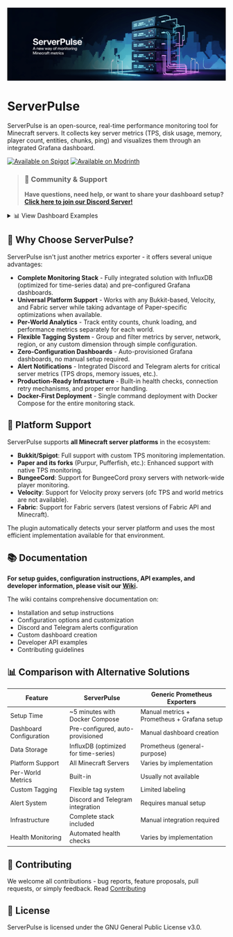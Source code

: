 ![ServerPulse Poster](img/poster.png)

# ServerPulse

ServerPulse is an open-source, real-time performance monitoring tool for Minecraft servers. It collects key server metrics (TPS, disk usage, memory, player count, entities, chunks, ping) and visualizes them through an integrated Grafana dashboard.

[![Available on Spigot](https://img.shields.io/badge/Available%20on-Spigot-yellow.svg)](https://www.spigotmc.org/resources/serverpulse-1-8-1-21-x-real-time-minecraft-performance-monitoring.123707/)
[![Available on Modrinth](https://img.shields.io/badge/Available%20on-Modrinth-green.svg)](https://modrinth.com/plugin/serverpulse)

> ### 💬 Community & Support
>
> **Have questions, need help, or want to share your dashboard setup? [Click here to join our Discord Server\!](https://discord.gg/jZUqcemc4G)**

<details>
<summary>📊 View Dashboard Examples</summary>

![ServerPulse Grafana Dashboard Example1](img/dashboard.png)
*Example dashboard view 1: General Server Overview*

![ServerPulse Grafana Dashboard Example2](img/dashboard2.png)
*Example dashboard view 2: Per-World Details*

![ServerPulse Grafana Dashboard Example3](img/dashboard3.png)
*Example dashboard view 3: Players Ping Overview*

</details>

## 🚀 Why Choose ServerPulse?

ServerPulse isn't just another metrics exporter - it offers several unique advantages:

-   **Complete Monitoring Stack** - Fully integrated solution with InfluxDB (optimized for time-series data) and pre-configured Grafana dashboards.
-   **Universal Platform Support** - Works with any Bukkit-based, Velocity, and Fabric server while taking advantage of Paper-specific optimizations when available.
-   **Per-World Analytics** - Track entity counts, chunk loading, and performance metrics separately for each world.
-   **Flexible Tagging System** - Group and filter metrics by server, network, region, or any custom dimension through simple configuration.
-   **Zero-Configuration Dashboards** - Auto-provisioned Grafana dashboards, no manual setup required.
-   **Alert Notifications** - Integrated Discord and Telegram alerts for critical server metrics (TPS drops, memory issues, etc.).
-   **Production-Ready Infrastructure** - Built-in health checks, connection retry mechanisms, and proper error handling.
-   **Docker-First Deployment** - Single command deployment with Docker Compose for the entire monitoring stack.

## 🌟 Platform Support

ServerPulse supports **all Minecraft server platforms** in the ecosystem:

-   **Bukkit/Spigot**: Full support with custom TPS monitoring implementation.
-   **Paper and its forks** (Purpur, Pufferfish, etc.): Enhanced support with native TPS monitoring.
-   **BungeeCord**: Support for BungeeCord proxy servers with network-wide player monitoring.
-   **Velocity**: Support for Velocity proxy servers (ofc TPS and world metrics are not available).
-   **Fabric**: Support for Fabric servers (latest versions of Fabric API and Minecraft).

The plugin automatically detects your server platform and uses the most efficient implementation available for that environment.

## 📚 Documentation

**For setup guides, configuration instructions, API examples, and developer information, please visit our [Wiki](https://renvins.github.io/serverpulse/).**

The wiki contains comprehensive documentation on:
-   Installation and setup instructions
-   Configuration options and customization
-   Discord and Telegram alerts configuration
-   Custom dashboard creation
-   Developer API examples
-   Contributing guidelines

## 📊 Comparison with Alternative Solutions

| Feature                 | ServerPulse                          | Generic Prometheus Exporters                |
| ----------------------- | ------------------------------------ | ------------------------------------------- |
| Setup Time              | ~5 minutes with Docker Compose       | Manual metrics + Prometheus + Grafana setup |
| Dashboard Configuration | Pre-configured, auto-provisioned     | Manual dashboard creation                   |
| Data Storage            | InfluxDB (optimized for time-series) | Prometheus (general-purpose)                |
| Platform Support        | All Minecraft Servers                | Varies by implementation                    |
| Per-World Metrics       | Built-in                             | Usually not available                       |
| Custom Tagging          | Flexible tag system                  | Limited labeling                            |
| Alert System            | Discord and Telegram integration     | Requires manual setup                       |
| Infrastructure          | Complete stack included              | Manual integration required                 |
| Health Monitoring       | Automated health checks              | Varies by implementation                    |

## 🤝 Contributing

We welcome all contributions - bug reports, feature proposals, pull requests, or simply feedback. Read [Contributing](https://github.com/renvins/serverpulse/blob/master/CONTRIBUTING.md)

## 📄 License

ServerPulse is licensed under the GNU General Public License v3.0.

